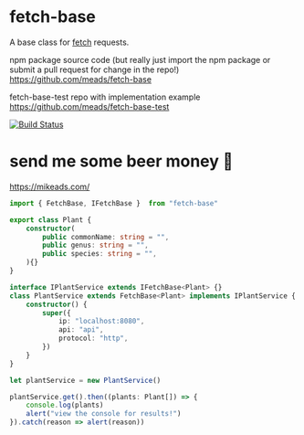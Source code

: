 # fetch-base
A base class for [fetch](https://developer.mozilla.org/en-US/docs/Web/API/Fetch_API) requests.

npm package source code (but really just import the npm package or submit a pull request for change in the repo!)
https://github.com/meads/fetch-base

fetch-base-test repo with implementation example
https://github.com/meads/fetch-base-test


[![Build Status](https://travis-ci.com/meads/fetch-base.svg?branch=master)](https://travis-ci.com/meads/fetch-base)


# send me some beer money 🍺
https://mikeads.com/ 


```ts
import { FetchBase, IFetchBase }  from "fetch-base"

export class Plant {
    constructor(
        public commonName: string = "",
        public genus: string = "",
        public species: string = "",
    ){}
}

interface IPlantService extends IFetchBase<Plant> {}
class PlantService extends FetchBase<Plant> implements IPlantService {
    constructor() {
        super({
            ip: "localhost:8080",
            api: "api",
            protocol: "http",
        })
    }
}

let plantService = new PlantService()

plantService.get().then((plants: Plant[]) => {
    console.log(plants)
    alert("view the console for results!")
}).catch(reason => alert(reason))

```